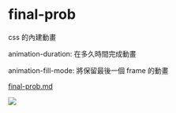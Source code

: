 # final-prob

css 的內建動畫

animation-duration: 在多久時間完成動畫

animation-fill-mode: 將保留最後一個 frame 的動畫

[final-prob.md](https://final-project-409631503.vercel.app/)

![](https://i.imgur.com/5ZxgO5o.png)

